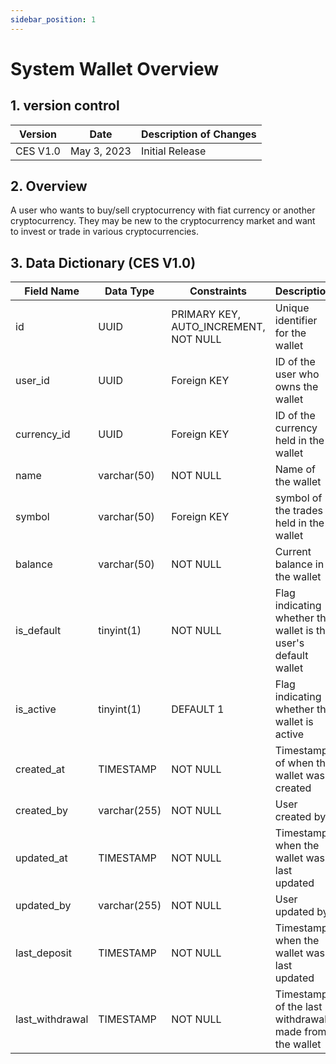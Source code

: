 ```yaml
---
sidebar_position: 1
---
```


# System Wallet Overview

## 1. version control

| Version  | Date        | Description of Changes |
| -------- | ----------- | ---------------------- |
| CES V1.0 | May 3, 2023 | Initial Release        |

## 2. Overview

A user who wants to buy/sell cryptocurrency with fiat currency or another
cryptocurrency. They may be new to the cryptocurrency market and want to invest or trade in
various cryptocurrencies.

## 3. Data Dictionary (CES V1.0)

| Field Name      | Data Type    | Constraints                           | Description                                                     |
| --------------- | ------------ | ------------------------------------- | --------------------------------------------------------------- |
| id              | UUID         | PRIMARY KEY, AUTO_INCREMENT, NOT NULL | Unique identifier for the wallet                                |
| user_id         | UUID         | Foreign KEY                           | ID of the user who owns the wallet                              |
| currency_id     | UUID         | Foreign KEY                           | ID of the currency held in the wallet                           |
| name            | varchar(50)  | NOT NULL                              | Name of the wallet                                              |
| symbol          | varchar(50)  | Foreign KEY                           | symbol of the trades held in the wallet                         |
| balance         | varchar(50)  | NOT NULL                              | Current balance in the wallet                                   |
| is_default      | tinyint(1)   | NOT NULL                              | Flag indicating whether the wallet is the user's default wallet |
| is_active       | tinyint(1)   | DEFAULT 1                             | Flag indicating whether the wallet is active                    |
| created_at      | TIMESTAMP    | NOT NULL                              | Timestamp of when the wallet was created                        |
| created_by      | varchar(255) | NOT NULL                              | User created by                                                 |
| updated_at      | TIMESTAMP    | NOT NULL                              | Timestamp when the wallet was last updated                      |
| updated_by      | varchar(255) | NOT NULL                              | User updated by                                                 |
| last_deposit    | TIMESTAMP    | NOT NULL                              | Timestamp when the wallet was last updated                      |
| last_withdrawal | TIMESTAMP    | NOT NULL                              | Timestamp of the last withdrawal made from the wallet           |

`
`
